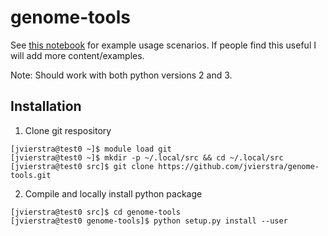 # genome-tools

See [this notebook](examples/UsageExamples.ipynb) for example usage scenarios. If people find this useful I will add more content/examples.

Note: Should work with both python versions 2 and 3. 

## Installation
1. Clone git respository
  ```
  [jvierstra@test0 ~]$ module load git
  [jvierstra@test0 ~]$ mkdir -p ~/.local/src && cd ~/.local/src
  [jvierstra@test0 src]$ git clone https://github.com/jvierstra/genome-tools.git
  ```
2. Compile and locally install python package
  ```
  [jvierstra@test0 src]$ cd genome-tools
  [jvierstra@test0 genome-tools]$ python setup.py install --user
  ```
